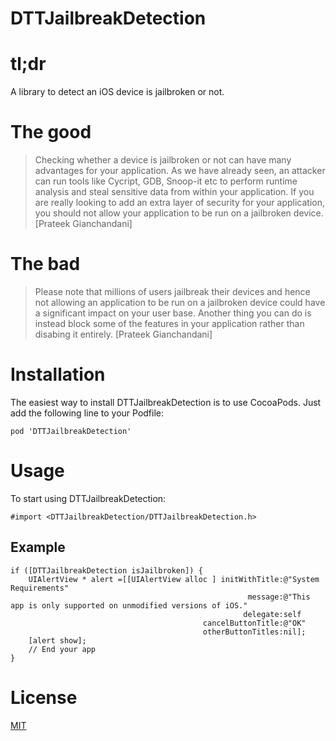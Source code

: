 DTTJailbreakDetection
=====================

# tl;dr

A library to detect an iOS device is jailbroken or not.

# The good

> Checking whether a device is jailbroken or not can have many advantages for your application. As we have already seen, an attacker can run tools like Cycript, GDB, Snoop-it etc to perform runtime analysis and steal sensitive data from within your application. If you are really looking to add an extra layer of security for your application, you should not allow your application to be run on a jailbroken device. [Prateek Gianchandani]

# The bad

> Please note that millions of users jailbreak their devices and hence not allowing an application to be run on a jailbroken device could have a significant impact on your user base. Another thing you can do is instead block some of the features in your application rather than disabing it entirely. [Prateek Gianchandani]

# Installation

The easiest way to install DTTJailbreakDetection is to use CocoaPods. Just add the following line to your Podfile:

    pod 'DTTJailbreakDetection'

# Usage

To start using DTTJailbreakDetection:
```obj-c
#import <DTTJailbreakDetection/DTTJailbreakDetection.h>
```

## Example
```obj-c
if ([DTTJailbreakDetection isJailbroken]) {
    UIAlertView * alert =[[UIAlertView alloc ] initWithTitle:@"System Requirements"
                                                     message:@"This app is only supported on unmodified versions of iOS."
                                                    delegate:self
                                           cancelButtonTitle:@"OK"
                                           otherButtonTitles:nil];
    [alert show];
    // End your app
}
```

# License

[MIT](http://thi.mit-license.org/)
